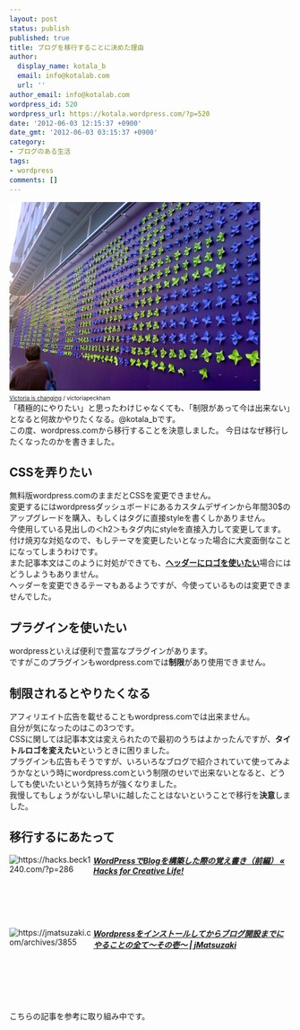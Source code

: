 ```yaml
---
layout: post
status: publish
published: true
title: ブログを移行することに決めた理由
author:
  display_name: kotala_b
  email: info@kotalab.com
  url: ''
author_email: info@kotalab.com
wordpress_id: 520
wordpress_url: https://kotala.wordpress.com/?p=520
date: '2012-06-03 12:15:37 +0900'
date_gmt: '2012-06-03 03:15:37 +0900'
category:
- ブログのある生活
tags:
- wordpress
comments: []
---
```

<p><a href="/wp-content/uploads/change_120605.jpg" target="_blank"><img src="/wp-content/uploads/change_120605.jpg" alt="" title="change_120605" width="448" height="336" class="alignnone size-full wp-image-570" /></a><br />
<span style="font-size:10px;"><a href="https://www.flickr.com/photos/victoriapeckham/1346099385/" target="_blank">Victoria is changing</a> / victoriapeckham</span><br />
「積極的にやりたい」と思ったわけじゃなくても、「制限があって今は出来ない」となると何故かやりたくなる。@kotala_bです。<br />
この度、wordpress.comから移行することを決意しました。 今日はなぜ移行したくなったのかを書きました。<br />
</p>
<!--more-->
<h2>CSSを弄りたい</h2>
<p>無料版wordpress.comのままだとCSSを変更できません。<br />
変更するにはwordpressダッシュボードにあるカスタムデザインから年間30$のアップグレードを購入、もしくはタグに直接styleを書くしかありません。<br />
今使用している見出しの＜h2＞もタグ内にstyleを直接入力して変更してます。<br />
付け焼刃な対処なので、もしテーマを変更したいとなった場合に大変面倒なことになってしまうわけです。<br />
また記事本文はこのように対処ができても、<strong><a href="https://kotala.wordpress.com/2012/05/29/%E3%82%BF%E3%82%A4%E3%83%88%E3%83%AB%E3%83%AD%E3%82%B4%E3%82%92%E4%BD%9C%E3%81%A3%E3%81%A6%E3%81%BF%E3%81%9F/" target="_blank">ヘッダーにロゴを使いたい</a></strong>場合にはどうしようもありません。<br />
ヘッダーを変更できるテーマもあるようですが、今使っているものは変更できませんでした。</p>
<h2>プラグインを使いたい</h2>
<p>wordpressといえば便利で豊富なプラグインがあります。<br />
ですがこのプラグインもwordpress.comでは<strong>制限</strong>があり使用できません。</p>
<h2>制限されるとやりたくなる</h2>
<p>アフィリエイト広告を載せることもwordpress.comでは出来ません。<br />
自分が気になったのはこの3つです。<br />
CSSに関しては記事本文は変えられたので最初のうちはよかったんですが、<strong>タイトルロゴを変えたい</strong>というときに困りました。<br />
プラグインも広告もそうですが、いろいろなブログで紹介されていて使ってみようかなという時にwordpress.comという制限のせいで出来ないとなると、どうしても使いたいという気持ちが強くなりました。<br />
我慢してもしょうがないし早いに越したことはないということで移行を<strong>決意</strong>しました。</p>
<h2>移行するにあたって</h2>
<p><a href="https://hacks.beck1240.com/?p=286"><img title="WordPressでBlogを構築した際の覚え書き（前編） &laquo; Hacks for Creative Life!" src="https://capture.heartrails.com/150x130/shadow?https://hacks.beck1240.com/?p=286" alt="https://hacks.beck1240.com/?p=286" width="150" height="130" align="left" /></a><em><strong><a href="https://hacks.beck1240.com/?p=286" target="_blank">WordPressでBlogを構築した際の覚え書き（前編） &laquo; Hacks for Creative Life!</a></strong></em><br style="clear:both;" /> <a href="https://jmatsuzaki.com/archives/3855"><img title="Wordpressをインストールしてからブログ開設までにやることの全て～その壱～ | jMatsuzaki" src="https://capture.heartrails.com/150x130/shadow?https://jmatsuzaki.com/archives/3855" alt="https://jmatsuzaki.com/archives/3855" width="150" height="130" align="left" /></a><em><strong><a href="https://jmatsuzaki.com/archives/3855" target="_blank">Wordpressをインストールしてからブログ開設までにやることの全て～その壱～ | jMatsuzaki</a></strong></em><br style="clear:both;" /><br />
こちらの記事を参考に取り組み中です。</p>
